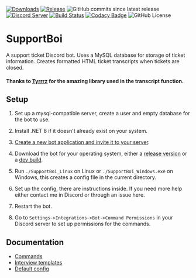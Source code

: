 [![Downloads](https://img.shields.io/github/downloads/KarlOfDuty/SupportBoi/total.svg)](https://github.com/KarlOfDuty/SupportBoi/releases) [![Release](https://img.shields.io/github/release/KarlofDuty/SupportBoi.svg)](https://github.com/KarlOfDuty/SupportBoi/releases) ![GitHub commits since latest release](https://img.shields.io/github/commits-since/karlofduty/supportboi/latest) [![Discord Server](https://img.shields.io/discord/430468637183442945.svg?label=discord)](https://discord.gg/C5qMvkj) [![Build Status](https://jenkins.karlofduty.com/job/DiscordBots/job/SupportBoi/job/main/badge/icon)](https://jenkins.karlofduty.com/blue/organizations/jenkins/DiscordBots%2FSupportBoi/activity) [![Codacy Badge](https://app.codacy.com/project/badge/Grade/756c69228dba49d78556fc464275e141)](https://app.codacy.com/gh/KarlOfDuty/SupportBoi/dashboard) ![GitHub License](https://img.shields.io/github/license/karlofduty/supportboi)
# SupportBoi

A support ticket Discord bot. Uses a MySQL database for storage of ticket information. Creates formatted HTML ticket transcripts when tickets are closed.

#### Thanks to [Tyrrrz](https://github.com/Tyrrrz/DiscordChatExporter) for the amazing library used in the transcript function.

## Setup

1. Set up a mysql-compatible server, create a user and empty database for the bot to use.

2. Install .NET 8 if it doesn't already exist on your system.

3. [Create a new bot application and invite it to your server](docs/CreateBot.md).

4. Download the bot for your operating system, either a [release version](https://github.com/KarlOfDuty/SupportBoi/releases) or a [dev build](https://jenkins.karlofduty.com/blue/organizations/jenkins/DiscordBots%2FSupportBoi/activity).

5. Run `./SupportBoi_Linux` on Linux or `./SupportBoi_Windows.exe` on Windows, this creates a config file in the current directory.

6. Set up the config, there are instructions inside. If you need more help either contact me in Discord or through an issue here.

7. Restart the bot.

8. Go to `Settings->Integrations->Bot->Command Permissions` in your Discord server to set up permissions for the commands.

## Documentation

- [Commands](./docs/Commands.md)
- [Interview templates](./docs/InterviewTemplates.md)
- [Default config](./default_config.yml)

